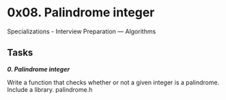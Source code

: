 # 0x08. Palindrome integer
 Specializations - Interview Preparation ― Algorithms

 ## Tasks

 ***0. Palindrome integer***

Write a function that checks whether or not a given integer is a palindrome. Include a library. palindrome.h